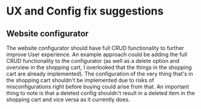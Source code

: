 # UX and Config fix suggestions

## Website configurator

The website configurator should have full CRUD functionality to further improve User experience.
An example approach could be adding the full CRUD functionality to the configurator (as well as a delete option and overview in the shopping cart, I overlooked that the things in the shopping cart are already implemented). The configuration of the very thing that's in the shopping cart shouldn't be implemented due to risks of misconfigurations right before buying could arise from that. An important thing to note is that a deleted config shouldn't result in a deleted item in the shopping cart and vice versa as it currently does.
